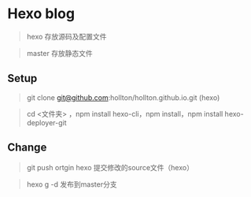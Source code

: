 # Hexo blog

> hexo 存放源码及配置文件

> master 存放静态文件

## Setup

> git clone git@github.com:hollton/hollton.github.io.git (hexo)

> cd <文件夹> ，npm install hexo-cli，npm install，npm install hexo-deployer-git

## Change
> git push ortgin hexo 提交修改的source文件（hexo）

> hexo g -d 发布到master分支
